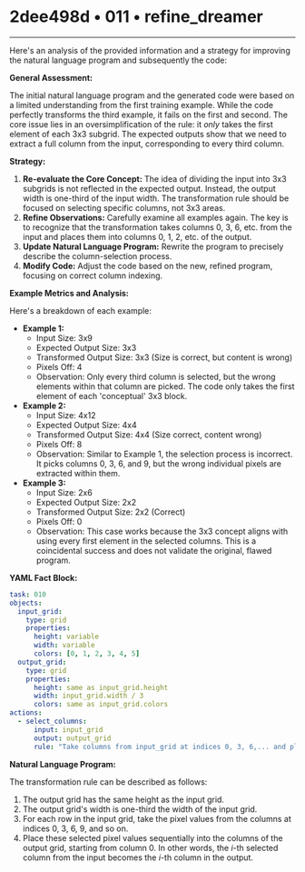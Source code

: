 # 2dee498d • 011 • refine_dreamer

---
Here's an analysis of the provided information and a strategy for improving the natural language program and subsequently the code:

**General Assessment:**

The initial natural language program and the generated code were based on a limited understanding from the first training example. While the code perfectly transforms the third example, it fails on the first and second. The core issue lies in an oversimplification of the rule: it *only* takes the first element of each 3x3 subgrid. The expected outputs show that we need to extract a full column from the input, corresponding to every third column.

**Strategy:**

1.  **Re-evaluate the Core Concept:** The idea of dividing the input into 3x3 subgrids is not reflected in the expected output. Instead, the output width is one-third of the input width. The transformation rule should be focused on selecting specific columns, not 3x3 areas.
2.  **Refine Observations:** Carefully examine all examples again. The key is to recognize that the transformation takes columns 0, 3, 6, etc. from the input and places them into columns 0, 1, 2, etc. of the output.
3.  **Update Natural Language Program:** Rewrite the program to precisely describe the column-selection process.
4.  **Modify Code:** Adjust the code based on the new, refined program, focusing on correct column indexing.

**Example Metrics and Analysis:**

Here's a breakdown of each example:

*   **Example 1:**
    *   Input Size: 3x9
    *   Expected Output Size: 3x3
    *   Transformed Output Size: 3x3 (Size is correct, but content is wrong)
    *   Pixels Off: 4
    *   Observation: Only every third column is selected, but the wrong elements within that column are picked. The code only takes the first element of each 'conceptual' 3x3 block.
*   **Example 2:**
    *   Input Size: 4x12
    *   Expected Output Size: 4x4
    *   Transformed Output Size: 4x4 (Size correct, content wrong)
    *   Pixels Off: 8
    *   Observation: Similar to Example 1, the selection process is incorrect. It picks columns 0, 3, 6, and 9, but the wrong individual pixels are extracted within them.
*   **Example 3:**
    *   Input Size: 2x6
    *   Expected Output Size: 2x2
    *   Transformed Output Size: 2x2 (Correct)
    *   Pixels Off: 0
    *   Observation: This case works because the 3x3 concept aligns with using every first element in the selected columns. This is a coincidental success and does not validate the original, flawed program.

**YAML Fact Block:**

```yaml
task: 010
objects:
  input_grid:
    type: grid
    properties:
      height: variable
      width: variable
      colors: [0, 1, 2, 3, 4, 5]
  output_grid:
    type: grid
    properties:
      height: same as input_grid.height
      width: input_grid.width / 3
      colors: same as input_grid.colors
actions:
  - select_columns:
      input: input_grid
      output: output_grid
      rule: "Take columns from input_grid at indices 0, 3, 6,... and place them sequentially in output_grid."
```

**Natural Language Program:**

The transformation rule can be described as follows:

1.  The output grid has the same height as the input grid.
2.  The output grid's width is one-third the width of the input grid.
3.  For each row in the input grid, take the pixel values from the columns at indices 0, 3, 6, 9, and so on.
4.  Place these selected pixel values sequentially into the columns of the output grid, starting from column 0. In other words, the *i*-th selected column from the input becomes the *i*-th column in the output.

